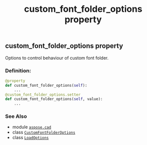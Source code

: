 ﻿---
title: custom_font_folder_options property
second_title: Aspose.CAD for Python via .NET API References
description: 
type: docs
weight: 30
url: /python-net/aspose.cad/loadoptions/custom_font_folder_options/
is_root: false
---

## custom_font_folder_options property


Options to control behaviour of custom font folder.
### Definition:
```python
@property
def custom_font_folder_options(self):
    ...
@custom_font_folder_options.setter
def custom_font_folder_options(self, value):
    ...
```

### See Also
* module [`aspose.cad`](../../)
* class [`CustomFontFolderOptions`](/cad/python-net/aspose.cad/customfontfolderoptions)
* class [`LoadOptions`](/cad/python-net/aspose.cad/loadoptions)

